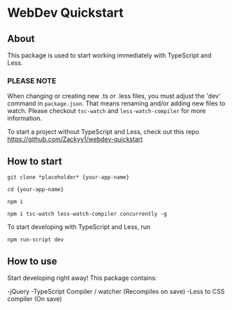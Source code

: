 # WebDev Quickstart

## About

This package is used to start working immediately with TypeScript and Less.

### PLEASE NOTE

When changing or creating new .ts or .less files, you must adjust the 'dev' command in `package.json`. That means renaming and/or adding new files to watch. Please checkout `tsc-watch` and `less-watch-compiler` for more information.

To start a project without TypeScript and Less, check out this repo https://github.com/Zackyy1/webdev-quickstart

## How to start

`git clone *placeholder* {your-app-name}`

`cd {your-app-name}`

`npm i`

`npm i tsc-watch less-watch-compiler concurrently -g`


To start developing with TypeScript and Less, run

`npm run-script dev`


## How to use

Start developing right away! This package contains:

-jQuery
-TypeScript Compiler / watcher (Recompiles on save)
-Less to CSS compiler (On save)
